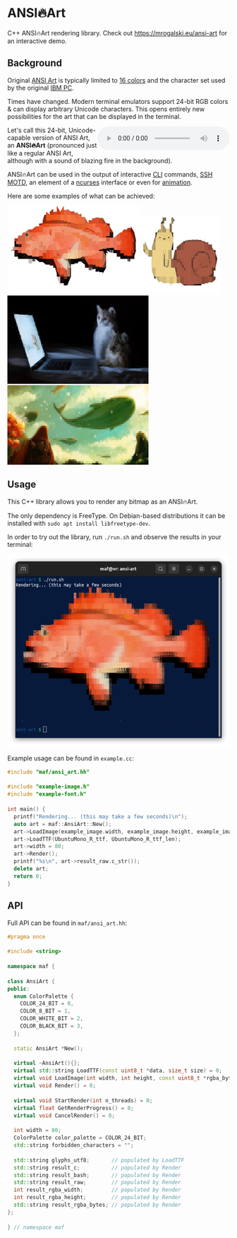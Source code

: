 # ANSI🔥Art

C++ ANSI🔥Art rendering library. Check out https://mrogalski.eu/ansi-art for an interactive demo.

## Background

Original [ANSI Art](https://en.wikipedia.org/wiki/ANSI_art) is typically limited to
    <a href="https://en.wikipedia.org/wiki/ANSI_escape_code#3-bit_and_4-bit">16 colors</a> and the
    character set used by the original <a href="https://www.youtube.com/watch?v=_mZBa3sqTrI&t=1061s">IBM PC</a>.</p>
  <p>Times have changed. Modern terminal emulators support 24-bit RGB colors & can display arbitrary
    Unicode characters. This opens entirely new possibilities for the art that can be displayed in the terminal.</p>
  <p><audio controls style="float: right"><source src="624425__foleyhaven__fire-burning-03.ogg" type="audio/ogg"></audio>Let's call this 24-bit, Unicode-capable version of ANSI Art, an <strong>ANSI🔥Art</strong> (pronounced
    just like a regular ANSI Art, although with a sound of blazing fire in the background).</p>
  <p>ANSI🔥Art can be used in the output of interactive <a href="https://www.youtube.com/watch?v=_oHByo8tiEY">CLI</a>
    commands, <a href="http://mewbies.com/how_to_customize_your_console_login_message_tutorial.htm">SSH MOTD</a>, an
    element of a <a href="https://www.youtube.com/watch?v=4G_cthFZeJ8">ncurses</a> interface or even for
    <a href="https://www.youtube.com/watch?v=MJZvWgcxV0M">animation</a>.</p>
  <p>Here are some examples of what can be achieved:</p>
  <img src="sample1.png"><img src="sample2.png"><img src="sample3.png"><img src="sample4.png">

## Usage

This C++ library allows you to render any bitmap as an ANSI🔥Art.

The only dependency is FreeType. On Debian-based distributions it can be installed with `sudo apt install libfreetype-dev`.

In order to try out the library, run `./run.sh` and observe the results in your terminal:

<img src="example-result.png">

Example usage can be found in `example.cc`:

```c++
#include "maf/ansi_art.hh"

#include "example-image.h"
#include "example-font.h"

int main() {
  printf("Rendering... (this may take a few seconds)\n");
  auto art = maf::AnsiArt::New();
  art->LoadImage(example_image.width, example_image.height, example_image.pixel_data);
  art->LoadTTF(UbuntuMono_R_ttf, UbuntuMono_R_ttf_len);
  art->width = 80;
  art->Render();
  printf("%s\n", art->result_raw.c_str());
  delete art;
  return 0;
}
```

## API

Full API can be found in `maf/ansi_art.hh`:

```c++
#pragma once

#include <string>

namespace maf {

class AnsiArt {
public:
  enum ColorPalette {
    COLOR_24_BIT = 0,
    COLOR_8_BIT = 1,
    COLOR_WHITE_BIT = 2,
    COLOR_BLACK_BIT = 3,
  };

  static AnsiArt *New();
  
  virtual ~AnsiArt(){};
  virtual std::string LoadTTF(const uint8_t *data, size_t size) = 0;
  virtual void LoadImage(int width, int height, const uint8_t *rgba_bytes) = 0;
  virtual void Render() = 0;

  virtual void StartRender(int n_threads) = 0;
  virtual float GetRenderProgress() = 0;
  virtual void CancelRender() = 0;

  int width = 80;
  ColorPalette color_palette = COLOR_24_BIT;
  std::string forbidden_characters = "";

  std::string glyphs_utf8;       // populated by LoadTTF
  std::string result_c;          // populated by Render
  std::string result_bash;       // populated by Render
  std::string result_raw;        // populated by Render
  int result_rgba_width;         // populated by Render
  int result_rgba_height;        // populated by Render
  std::string result_rgba_bytes; // populated by Render
};

} // namespace maf

```